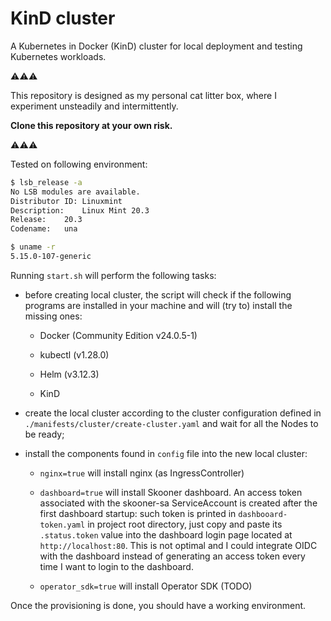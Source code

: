 # KinD cluster

A Kubernetes in Docker (KinD) cluster for local deployment and testing 
Kubernetes workloads.

⚠️⚠️⚠️

This repository is designed as my personal cat litter box, where I experiment unsteadily and intermittently.

**Clone this repository at your own risk.**

⚠️⚠️⚠️

Tested on following environment:

```bash
$ lsb_release -a
No LSB modules are available.
Distributor ID:	Linuxmint
Description:	Linux Mint 20.3
Release:	20.3
Codename:	una

$ uname -r
5.15.0-107-generic
```

Running `start.sh` will perform the following tasks:

- before creating local cluster, the script will check if the following programs 
  are installed in your machine and will (try to) install the missing ones:

  - Docker (Community Edition v24.0.5-1)

  - kubectl (v1.28.0)

  - Helm (v3.12.3)

  - KinD

- create the local cluster according to the cluster configuration defined in 
  `./manifests/cluster/create-cluster.yaml` and wait for all the Nodes to be 
  ready;

- install the components found in `config` file into the new local cluster:

  - `nginx=true` will install nginx (as IngressController)

  - `dashboard=true` will install Skooner dashboard. An access token associated with the skooner-sa ServiceAccount is created after the first dashboard startup: such token is printed in `dashbooard-token.yaml` in project root directory, just copy and paste its `.status.token` value into the dashboard login page located at `http://localhost:80`.
This is not optimal and I could integrate OIDC with the dashboard instead of generating an access token every time I want to login to the dashboard.

  - `operator_sdk=true` will install Operator SDK (TODO)

Once the provisioning is done, you should have a working environment.
